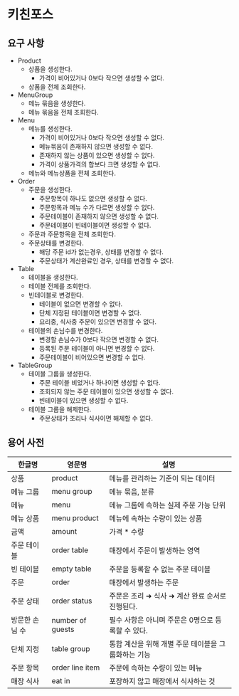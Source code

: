 # 키친포스

## 요구 사항
- Product
  - 상품을 생성한다.
    - 가격이 비어있거나 0보다 작으면 생성할 수 없다.
  - 상품을 전체 조회한다.
- MenuGroup
  - 메뉴 묶음을 생성한다.
  - 메뉴 묶음을 전체 조회한다.
- Menu
  - 메뉴를 생성한다.
    - 가격이 비어있거나 0보다 작으면 생성할 수 없다.
    - 메뉴묶음이 존재하지 않으면 생성할 수 없다.
    - 존재하지 않는 상품이 있으면 생성할 수 없다.
    - 가격이 상품가격의 합보다 크면 생성할 수 없다.
  - 메뉴와 메뉴상품을 전체 조회한다.
- Order
  - 주문을 생성한다.
    - 주문항목이 하나도 없으면 생성할 수 없다.
    - 주문항목과 메뉴 수가 다르면 생성할 수 없다.
    - 주문테이블이 존재하지 않으면 생성할 수 없다.
    - 주문테이블이 빈테이블이면 생성할 수 없다.
  - 주문과 주문항목을 전체 조회한다.
  - 주문상태를 변경한다.
    - 해당 주문 id가 없는경우, 상태를 변경할 수 없다.
    - 주문상태가 계산완료인 경우, 상태를 변경할 수 없다.
- Table
  - 테이블을 생성한다.
  - 테이블 전체를 조회한다.
  - 빈테이블로 변경한다.
    - 테이블이 없으면 변경할 수 없다.
    - 단체 지정된 테이블이면 변경할 수 없다.
    - 요리중, 식사중 주문이 있으면 변경할 수 없다.
  - 테이블의 손님수를 변경한다.
    - 변경할 손님수가 0보다 작으면 변경할 수 없다.
    - 등록된 주문 테이블이 아니면 변경할 수 없다.
    - 주문테이블이 비어있으면 변경할 수 없다.
- TableGroup
  - 테이블 그룹을 생성한다.
    - 주문 테이블 비었거나 하나이면 생성할 수 없다.
    - 조회되지 않는 주문 테이블이 있으면 생성할 수 없다.
    - 빈테이블이 있으면 생성할 수 없다.
  - 테이블 그룹을 해제한다.
    - 주문상태가 조리나 식사이면 해제할 수 없다.
  


## 용어 사전

| 한글명 | 영문명 | 설명 |
| --- | --- | --- |
| 상품 | product | 메뉴를 관리하는 기준이 되는 데이터 |
| 메뉴 그룹 | menu group | 메뉴 묶음, 분류 |
| 메뉴 | menu | 메뉴 그룹에 속하는 실제 주문 가능 단위 |
| 메뉴 상품 | menu product | 메뉴에 속하는 수량이 있는 상품 |
| 금액 | amount | 가격 * 수량 |
| 주문 테이블 | order table | 매장에서 주문이 발생하는 영역 |
| 빈 테이블 | empty table | 주문을 등록할 수 없는 주문 테이블 |
| 주문 | order | 매장에서 발생하는 주문 |
| 주문 상태 | order status | 주문은 조리 ➜ 식사 ➜ 계산 완료 순서로 진행된다. |
| 방문한 손님 수 | number of guests | 필수 사항은 아니며 주문은 0명으로 등록할 수 있다. |
| 단체 지정 | table group | 통합 계산을 위해 개별 주문 테이블을 그룹화하는 기능 |
| 주문 항목 | order line item | 주문에 속하는 수량이 있는 메뉴 |
| 매장 식사 | eat in | 포장하지 않고 매장에서 식사하는 것 |

